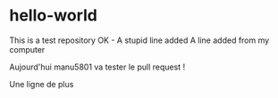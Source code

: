 # hello-world
This is a test repository
OK - A stupid line added
A line added from my computer

Aujourd'hui manu5801 va tester le pull request !

Une ligne de plus
